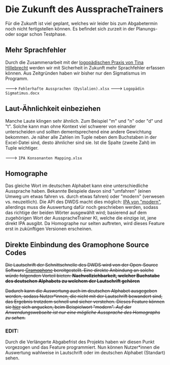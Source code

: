 # Die Zukunft des AusspracheTrainers
Für die Zukunft ist viel geplant, welches wir leider bis zum Abgabetermin noch nicht fertigstellen können. Es befindet sich zurzeit in der Planungs- oder sogar schon Testphase.

## Mehr Sprachfehler
Durch die Zusammenarbeit mit der [logopädischen Praxis von Tina Hillebrecht](https://logopaedie-hillebrecht.de/) werden wir mit Sicherheit in Zukunft mehr Sprachfehler erfassen können. Aus Zeitgründen haben wir bisher nur den Sigmatismus im Programm.

---> `Fehlerhafte Aussprachen (Dyslalien).xlsx`
---> `Logopädin Sigmatimus.docx`

## Laut-Ähnlichkeit einbeziehen
Manche Laute klingen sehr ähnlich. Zum Beispiel "m" und "n" oder "d" und "t". Solche kann man ohne Kontext viel schwerer von einander unterscheiden und sollten dementsprechend eine andere Gewichtung bekommen. Je näher alle Zahlen im Tuple neben dem Buchstaben in der Excel-Datei sind, desto ähnlicher sind sie. Ist die Spalte (zweite Zahl) im Tuple wichtiger.

---> `IPA Konsonanten Mapping.xlsx`

## Homographe
Das gleiche Wort im deutschen Alphabet kann eine unterschiedliche Aussprache haben. Bekannte Beispiele davon sind "umfahren" (einen Umweg um etwas fahren vs. durch etwas fahren) oder "modern" (verwesen vs. neuzeitlich). Die API des DWDS macht dies möglich: [IPA von "modern"](https://www.dwds.de/api/ipa/?q=modern), allerdings muss die Auswertung dafür noch geschrieben werden, sodass das richtige der beiden Wörter ausgewählt wird; basierend auf dem zugehörigen Wort der AusspracheTrainer KI, welche die einzige ist, jene direkt IPA ausgibt. Da Homographe nur selten auftreten, wird dieses Feature erst in zukünftigen Versionen erscheinen.

## Direkte Einbindung des Gramophone Source Codes 
<s>Die Lautschrift der Schnittschnelle des DWDS wird von der Open-Source Software [Gramophone](https://kaskade.dwds.de/gramophone/) bereitgestellt. Eine direkte Anbindung an solche würde folgenden Vorteil bieten:
__Nachvollziehbarkeit, welcher Buchstabe des deutschen Alphabets zu welchem der Lautschrift gehören__

Dadurch kann die Auswertung auch im deutschen Alphabet ausgegeben werden, sodass Nutzer*innen, die nicht mit der Lautschrift bewandert sind, das Ergebnis trotzdem schnell und sicher verstehen. Dieses Feature können sie [hier](https://kaskade.dwds.de/~kmw/gramophone.py?q=modern#:~:text=Segmented%20Transcription,n%2Cn%20%3A%2013.095) sich angucken, beim Beispielwort "modern".  *Auf der Anwendungswebseite ist nur eine mögliche Aussprache des Homographs zu sehen.* </s>

### EDIT:
Durch die Verlängerte Abgabefrist des Projekts haben wir diesen Punkt vorgezogen und das Feature programmiert. Nun können Nutzer*innen die Auswertung wahlweise in Lautschrift oder im deutschen Alphabet (Standart) sehen.
